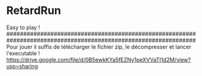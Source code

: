 # RetardRun
Easy to play ! 
################################################################################################################
Pour jouer il suffis de télécharger le fichier zip, le décompresser et lancer l'executable ! 
https://drive.google.com/file/d/0B5ewkKYa5fEZNy1peXVVaTI1d2M/view?usp=sharing
